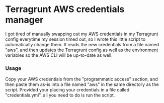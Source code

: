 # Terragrunt AWS credentials manager

I got tired of manually swapping out my AWS credentials in my Terragrunt config everytime my session timed out, so I wrote this little script to automatically change them. It reads the new credentials from a file named "aws", and then updates the Terragrunt config as well as the environment variables so the AWS CLI will be up-to-date as well.

### Usage

 Copy your AWS credentials from the "programmatic access" section, and then paste them as-is into a file named "aws" in the same directory as the script. Provided your placing your credentials in a file called "credentials.yml", all you need to do is run the script.
